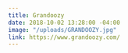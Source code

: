```yaml
---
title: Grandoozy
date: 2018-10-02 13:28:00 -04:00
image: "/uploads/GRANDOOZY.jpg"
link: https://www.grandoozy.com/
---
```


